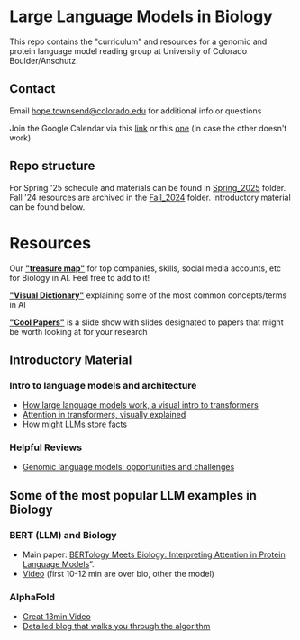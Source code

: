 # Large Language Models in Biology

This repo contains the "curriculum" and resources for a genomic and protein language model reading group at University of Colorado Boulder/Anschutz.

## Contact
Email hope.townsend@colorado.edu for additional info or questions

Join the Google Calendar via this [link](https://calendar.google.com/calendar/u/0?cid=Y185YWYxMzJlNTEwZmQ1Yjg3MjgwNGUyM2E0MWI3M2YzZDdmMDIxODdjYzZhMDJmMmQyOTBjZWZiYmVhNzM4NTViQGdyb3VwLmNhbGVuZGFyLmdvb2dsZS5jb20) or this [one](https://calendar.google.com/calendar/embed?src=c_9af132e510fd5b872804e23a41b73f3d7f02187cc6a02f2d290cefbbea73855b%40group.calendar.google.com&ctz=America%2FDenver) (in case the other doesn't work)

## Repo structure
For Spring '25 schedule and materials can be found in [Spring_2025](https://github.com/sterrettJD/gpLM-reading-group/tree/main/Spring_2025) folder. Fall '24 resources are archived in the [Fall_2024](https://github.com/sterrettJD/gpLM-reading-group/tree/main/Fall_2024) folder. Introductory material can be found below.

# Resources
Our **["treasure map"](https://docs.google.com/document/d/1fm5BfjVD9CcuTxMit7AUtvsM4jS4qNVwG27RD7X6biM/edit?usp=sharing)** for top companies, skills, social media accounts, etc for Biology in AI. Feel free to add to it!

**["Visual Dictionary"](https://docs.google.com/presentation/d/18GktKtegG00VJ-YeRNsjlSoRydSro1z7DQZ1CS_J1ng/edit?usp=sharing)** explaining some of the most common concepts/terms in AI

**["Cool Papers"](https://docs.google.com/presentation/d/1OmjAQAaaAKedwcm8zwePoSjq2uYrcmU_XdcjJDO1Xuc/edit?usp=sharing)** is a slide show with slides designated to papers that might be worth looking at for your research



## Introductory Material
### Intro to language models and architecture 
* [How large language models work, a visual intro to transformers](https://youtu.be/wjZofJX0v4M)
* [Attention in transformers, visually explained](https://youtu.be/eMlx5fFNoYc)
* [How might LLMs store facts](https://youtu.be/9-Jl0dxWQs8)
### Helpful Reviews
* [Genomic language models: opportunities and challenges](https://arxiv.org/html/2407.11435v1)

## Some of the most popular LLM examples in Biology
### BERT (LLM) and Biology
* Main paper: [BERTology Meets Biology: Interpreting Attention in Protein Language Models](https://arxiv.org/abs/2006.15222)”.
* [Video](https://youtu.be/q6Kyvy1zLwQ) (first 10-12 min are over bio, other the model)

### AlphaFold
* [Great 13min Video](https://www.youtube.com/watch?v=3gSy_yN9YBo)
* [Detailed blog that walks you through the algorithm](https://www.uvio.bio/alphafold-architecture/)


